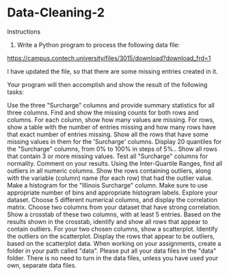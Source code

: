 # Data-Cleaning-2
Instructions

1. Write a Python program to process the following data file:

https://campus.contech.university/files/3015/download?download_frd=1

I have updated the file, so that there are some missing entries created in it.

Your program will then accomplish and show the result of the following tasks:

Use the three "Surcharge" columns and provide summary statistics for all three columns. Find and show the missing counts for both rows and columns. For each column, show how many values are missing. For rows, show a table with the number of entries missing and how many rows have that exact number of entries missing.
Show all the rows that have some missing values in them for the 'Surcharge' columns.
Display 20 quantiles for the "Surcharge" columns, from 0% to 100% in steps of 5%..
Show all rows that contain 3 or more missing values.
Test all "Surcharge" columns for normality. Comment on your results.
Using the Inter-Quartile Ranges, find all outliers in all numeric columns. Show the rows containing outliers, along with the variable (column) name (for each row) that had the outlier value.
Make a histogram for the "Illinois Surcharge" column. Make sure to use appropriate number of bins and appropriate histogram labels.
Explore your dataset. Choose 5 different numerical columns, and display the correlation matrix.
Choose two columns from your dataset that have strong correlation. Show a crosstab of these two columns, with at least 5 entries.
Based on the results shown in the crosstab, identify and show all rows that appear to contain outliers.
For your two chosen columns, show a scatterplot. Identify the outliers on the scatterplot. Display the rows that appear to be outliers, based on the scatterplot data.
When working on your assignments, create a folder in your path called "data". Please put all your data files in the "data" folder. There is no need to turn in the data files, unless you have used your own, separate data files.
